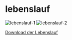 # lebenslauf
![lebenslauf-1](https://user-images.githubusercontent.com/27078712/41173033-d43466c2-6b55-11e8-8cb1-d86723fe562a.jpg)
![lebenslauf-2](https://user-images.githubusercontent.com/27078712/41173035-d46410d4-6b55-11e8-8ecf-55a91c4567af.jpg)


[Download der Lebenslauf](https://github.com/itsmecevi/lebenslauf/blob/master/Lebenslauf.pdf)




